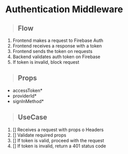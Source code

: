 # Authentication Middleware

> ## Flow
1. Frontend makes a request to Firebase Auth
2. Frontend receives a response with a token
3. Frontend sends the token on requests
4. Backend validates auth token on Firebase
5. If token is invalid, block request

> ## Props
- accessToken*
- providerId*
- signInMethod*

> ## UseCase
1. [] Receives a request with props o Headers
2. [] Validate required props
3. [] If token is valid, proceed with the request
4. [] If token is invalid, return a 401 status code
